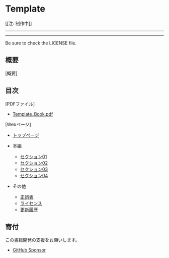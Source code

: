 # Template

[[注: 制作中]]

----

----

Be sure to check the LICENSE file.


## 概要

[概要]


## 目次

[PDFファイル]

* [Template_Book.pdf]()

[Webページ]

* [トップページ]()

* 本編
  * [セクション01]()
  * [セクション02]()
  * [セクション03]()
  * [セクション04]()

* その他
  * [正誤表]()
  * [ライセンス]()
  * [更新履歴]()


## 寄付

この書籍開発の支援をお願いします。

* [GitHub Sponsor](https://github.com/sponsors/TatsuyaNakamori)
